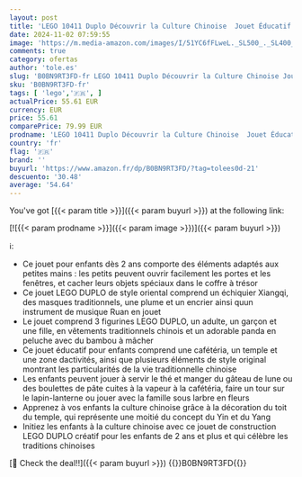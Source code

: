 ```yaml
---
layout: post
title: 'LEGO 10411 Duplo Découvrir la Culture Chinoise  Jouet Éducatif  avec Figurine Panda  et Briques  Idée Cadeaux  pour Garçons et Filles Dès 2 Ans'
date: 2024-11-02 07:59:55
image: 'https://m.media-amazon.com/images/I/51YC6fFLweL._SL500_._SL400_.jpg'
comments: true
category: ofertas
author: 'tole.es'
slug: 'B0BN9RT3FD-fr LEGO 10411 Duplo Découvrir la Culture Chinoise Jouet...'
sku: 'B0BN9RT3FD-fr'
tags: [ 'lego','🇫🇷', ]
actualPrice: 55.61 EUR
currency: EUR
price: 55.61
comparePrice: 79.99 EUR
prodname: 'LEGO 10411 Duplo Découvrir la Culture Chinoise  Jouet Éducatif  avec Figurine Panda  et Briques  Idée Cadeaux  pour Garçons et Filles Dès 2 Ans'
country: 'fr'
flag: '🇫🇷'
brand: ''
buyurl: 'https://www.amazon.fr/dp/B0BN9RT3FD/?tag=tolees0d-21'
descuento: '30.48'
average: '54.64'
---
```


You've got [{{< param title >}}]({{< param buyurl >}}) at the following link:

[![{{< param prodname >}}]({{< param image >}})]({{< param buyurl >}})

ℹ️:

- Ce jouet pour enfants dès 2 ans comporte des éléments adaptés aux petites mains : les petits peuvent ouvrir facilement les portes et les fenêtres, et cacher leurs objets spéciaux dans le coffre à trésor
- Ce jouet LEGO DUPLO de style oriental comprend un échiquier Xiangqi, des masques traditionnels, une plume et un encrier ainsi quun instrument de musique Ruan en jouet
- Le jouet comprend 3 figurines LEGO DUPLO, un adulte, un garçon et une fille, en vêtements traditionnels chinois et un adorable panda en peluche avec du bambou à mâcher
- Ce jouet éducatif pour enfants comprend une cafétéria, un temple et une zone dactivités, ainsi que plusieurs éléments de style original montrant les particularités de la vie traditionnelle chinoise
- Les enfants peuvent jouer à servir le thé et manger du gâteau de lune ou des boulettes de pâte cuites à la vapeur à la cafétéria, faire un tour sur le lapin-lanterne ou jouer avec la famille sous larbre en fleurs
- Apprenez à vos enfants la culture chinoise grâce à la décoration du toit du temple, qui représente une moitié du concept du Yin et du Yang
- Initiez les enfants à la culture chinoise avec ce jouet de construction LEGO DUPLO créatif pour les enfants de 2 ans et plus et qui célèbre les traditions chinoises

[🛒 Check the deal!!]({{< param buyurl >}})
{{<world>}}B0BN9RT3FD{{</world>}}
